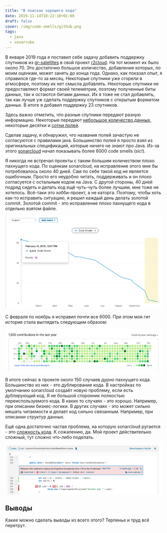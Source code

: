 ```yaml
---
title: "В поисках хорошего кода"
date: 2019-11-14T18:22:18+01:00
draft: false
cover: /img/code-smells/github.png
tags:
  - java
  - sonarcube
---
```

В январе 2019 года я поставил себе задачу добавить поддержку спутников из [gr-satellites](https://github.com/daniestevez/gr-satellites) в свой проект [r2cloud](https://github.com/dernasherbrezon/r2cloud). На тот момент их было около 70. Это достаточно большое количество, добавление которых, по моим оценкам, может занять до конца года. Однако, как показал опыт, я справился где-то за месяц. Некоторые спутники уже сгорели в атмосфере, поэтому их нет смысла добавлять. Некоторые спутники не предоставляют формат своей телеметрии, поэтому полученные биты данных, так и остаются битами данных. Их я тоже не стал добавлять, так как лучше уж сделать поддержку спутников с открытым форматом данных. В итоге я добавил поддержку 23 спутников.

Здесь важно отметить, что разные спутники передают разную информацию. Некоторые передают [небольшое количество данных](https://github.com/dernasherbrezon/jradio/blob/master/src/main/java/ru/r2cloud/jradio/astrocast/NMEA0183.java), некоторые десятки и [сотни полей](https://github.com/dernasherbrezon/jradio/blob/master/src/main/java/ru/r2cloud/jradio/eseo/Type1.java).

Сделав задачу, я обнаружил, что названия полей зачастую не согласуются с правилами java. Большинство полей я просто взял из оригинальных спецификаций, которые ничего не знают про Java. Из-за этого [sonarcloud](https://sonarcloud.io/project/activity?custom_metrics=code_smells&graph=custom&id=ru.r2cloud%3Ajradio) начал показывать более 6000 code smells (sic!). 

Я никогда не встречал проекты с таким большим количеством плохо пахнущего кода. По оценкам sonarcloud, на исправление этого мне бы потребовалось около 40 дней. Сам по себе такой код не является ошибочным. Просто его неудобно читать, поддерживать и он плохо согласуется с остальным кодом на Java. С другой стороны, 40 дней подряд сидеть и делать код ещё чуть-чуть более лучшим, мне тоже не хотелось. Всё-таки это хобби-проект, а не каторга. Поэтому, чтобы хоть как-то исправить ситуацию, я решил каждый день делать золотой commit. Золотой commit - это исправление плохо пахнущего кода в отдельно взятом файле.

![](/img/code-smells/sonarcloud.png)

С февраля по ноябрь я исправил почти все 6000. При этом моя гит история стала выглядеть следующим образом:

![](/img/code-smells/github.png)

В итоге сейчас в проекте около 150 случаев дурно пахнущего кода. Большинство из них - это дублирование кода. В настройках по умолчанию sonarcloud создаёт новую проблему, если есть дублирующий код. Я не большой сторонник полностью переиспользуемого кода. В каких то случаях - это хорошо. Например, при описании бизнес-логики. В других случаях - это может сильно мешать читаемости и делает код сильно связанным. Например, при описании структур данных.

Ещё одна достаточно частая проблема, на которую sonarcloud ругается - это [сложность кода](https://sonarcloud.io/organizations/dernasherbrezon-github/rules?open=squid%3AS3776&rule_key=squid%3AS3776). К сожалению, да. Мой проект действительно сложный, тут сложно что-либо поделать.

![](/img/code-smells/complex.png)

## Выводы

Какие можно сделать выводы из всего этого? Терпенье и труд всё перетрут.